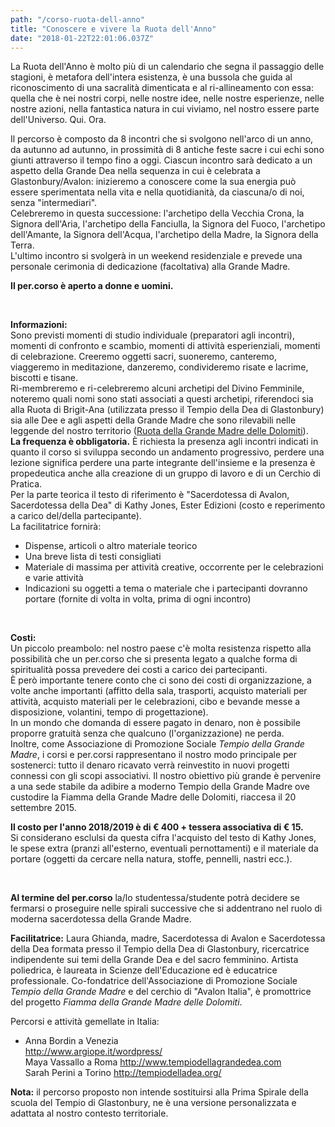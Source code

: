 ```yaml
---
path: "/corso-ruota-dell-anno"
title: "Conoscere e vivere la Ruota dell'Anno"
date: "2018-01-22T22:01:06.037Z"
---
```


La Ruota dell'Anno è molto più di un calendario che segna il passaggio delle stagioni, è metafora dell'intera esistenza, è una bussola che guida al riconoscimento di una sacralità dimenticata e al ri-allineamento con essa: quella che è nei nostri corpi, nelle nostre idee, nelle nostre esperienze, nelle nostre azioni, nella fantastica natura in cui viviamo, nel nostro essere parte dell'Universo. Qui. Ora.

Il percorso è composto da 8 incontri che si svolgono nell'arco di un anno, da autunno ad autunno, in prossimità di 8 antiche feste sacre i cui echi sono giunti attraverso il tempo fino a oggi. Ciascun incontro sarà dedicato a un aspetto della Grande Dea nella sequenza in cui è celebrata a Glastonbury/Avalon: inizieremo a conoscere come la sua energia può essere sperimentata nella vita e nella quotidianità, da ciascuna/o di noi, senza "intermediari".  
Celebreremo in questa successione: l'archetipo della Vecchia Crona, la Signora dell'Aria, l'archetipo della Fanciulla, la Signora del Fuoco, l'archetipo dell'Amante, la Signora dell'Acqua, l'archetipo della Madre, la Signora della Terra.  
L'ultimo incontro si svolgerà in un weekend residenziale e prevede una personale cerimonia di dedicazione (facoltativa) alla Grande Madre.

**Il per.corso è aperto a donne e uomini.**

<br/>

**Informazioni:**  
Sono previsti momenti di studio individuale (preparatori agli incontri), momenti di confronto e scambio, momenti di attività esperienziali, momenti di celebrazione. Creeremo oggetti sacri, suoneremo, canteremo, viaggeremo in meditazione, danzeremo, condivideremo risate e lacrime, biscotti e tisane.  
Ri-membreremo e ri-celebreremo alcuni archetipi del Divino Femminile, noteremo quali nomi sono stati associati a questi archetipi, riferendoci sia alla Ruota di Brigit-Ana (utilizzata presso il Tempio della Dea di Glastonbury) sia alle Dee e agli aspetti della Grande Madre che sono rilevabili nelle leggende del nostro territorio ([Ruota della Grande Madre delle Dolomiti](/ruota-dell-anno)).  
**La frequenza è obbligatoria.** È richiesta la presenza agli incontri indicati in quanto il corso si sviluppa secondo un andamento progressivo, perdere una lezione significa perdere una parte integrante dell'insieme e la presenza è propedeutica anche alla creazione di un gruppo di lavoro e di un Cerchio di Pratica.  
Per la parte teorica il testo di riferimento è "Sacerdotessa di Avalon, Sacerdotessa della Dea" di Kathy Jones, Ester Edizioni (costo e reperimento a carico del/della partecipante).  
La facilitatrice fornirà:  
- Dispense, articoli o altro materiale teorico
- Una breve lista di testi consigliati
- Materiale di massima per attività creative, occorrente per le celebrazioni e varie attività
- Indicazioni su oggetti a tema o materiale che i partecipanti dovranno portare (fornite di volta in volta, prima di ogni incontro)

<br/>

**Costi:**  
Un piccolo preambolo: nel nostro paese c'è molta resistenza rispetto alla possibilità che un per.corso che si presenta legato a qualche forma di spiritualità possa prevedere dei costi a carico dei partecipanti.  
È però importante tenere conto che ci sono dei costi di organizzazione, a volte anche importanti (affitto della sala, trasporti, acquisto materiali per attività, acquisto materiali per le celebrazioni, cibo e bevande messe a disposizione, volantini, tempo di progettazione).  
In un mondo che domanda di essere pagato in denaro, non è possibile proporre gratuità senza che qualcuno (l'organizzazione) ne perda.  
Inoltre, come Associazione di Promozione Sociale *Tempio della Grande Madre*, i corsi e per.corsi rappresentano il nostro modo principale per sostenerci: tutto il denaro ricavato verrà reinvestito in nuovi progetti connessi con gli scopi associativi. Il nostro obiettivo più grande è pervenire a una sede stabile da adibire a moderno Tempio della Grande Madre ove custodire la Fiamma della Grande Madre delle Dolomiti, riaccesa il 20 settembre 2015.

**Il costo per l'anno 2018/2019 è di € 400 + tessera associativa di € 15.**  
Si considerano esclulsi da questa cifra l'acquisto del testo di Kathy Jones, le spese extra (pranzi all'esterno, eventuali pernottamenti) e il materiale da portare (oggetti da cercare nella natura, stoffe, pennelli, nastri ecc.).

<br/>

**Al termine del per.corso** la/lo studentessa/studente potrà decidere se fermarsi o proseguire nelle spirali successive che si addentrano nel ruolo di moderna sacerdotessa della Grande Madre.

**Facilitatrice:** Laura Ghianda, madre, Sacerdotessa di Avalon e Sacerdotessa della Dea formata presso il Tempio della Dea di Glastonbury, ricercatrice indipendente sui temi della Grande Dea e del sacro femminino. Artista poliedrica, è laureata in Scienze dell'Educazione ed è educatrice professionale. Co-fondatrice dell'Associazione di Promozione Sociale *Tempio della Grande Madre* e del cerchio di "Avalon Italia", è promottrice del progetto *Fiamma della Grande Madre delle Dolomiti*.

Percorsi e attività gemellate in Italia:  
+ Anna Bordin a Venezia  
http://www.argiope.it/wordpress/  
Maya Vassallo a Roma http://www.tempiodellagrandedea.com  
Sarah Perini a Torino http://tempiodelladea.org/

**Nota:** il percorso proposto non intende sostituirsi alla Prima Spirale della scuola del Tempio di Glastonbury, ne è una versione personalizzata e adattata al nostro contesto territoriale.
